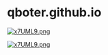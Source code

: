 # qboter.github.io
<a href="https://imgse.com/i/x7UML9"><img src="https://s1.ax1x.com/2022/11/01/x7UML9.png" alt="x7UML9.png" border="0" /></a>


[![x7UML9.png](https://s1.ax1x.com/2022/11/01/x7UML9.png)](https://imgse.com/i/x7UML9)

